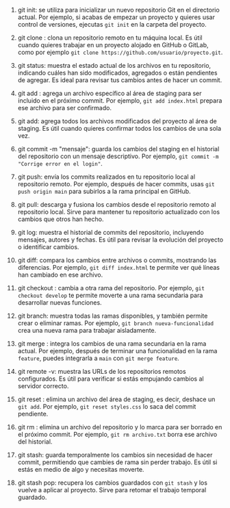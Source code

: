 1. git init:  se utiliza para inicializar un nuevo repositorio Git en el directorio actual. Por ejemplo, si acabas de empezar un proyecto y quieres usar control de versiones, ejecutas `git init` en la carpeta del proyecto.

2. git clone <url>: clona un repositorio remoto en tu máquina local. Es útil cuando quieres trabajar en un proyecto alojado en GitHub o GitLab, como por ejemplo `git clone https://github.com/usuario/proyecto.git`.

3. git status: muestra el estado actual de los archivos en tu repositorio, indicando cuáles han sido modificados, agregados o están pendientes de agregar. Es ideal para revisar tus cambios antes de hacer un commit.

4. git add <archivo>: agrega un archivo específico al área de staging para ser incluido en el próximo commit. Por ejemplo, `git add index.html` prepara ese archivo para ser confirmado.

5. git add: agrega todos los archivos modificados del proyecto al área de staging. Es útil cuando quieres confirmar todos los cambios de una sola vez.

6. git commit -m "mensaje": guarda los cambios del staging en el historial del repositorio con un mensaje descriptivo. Por ejemplo, `git commit -m "Corrige error en el login"`.

7. git push: envía los commits realizados en tu repositorio local al repositorio remoto. Por ejemplo, después de hacer commits, usas `git push origin main` para subirlos a la rama principal en GitHub.

8. git pull: descarga y fusiona los cambios desde el repositorio remoto al repositorio local. Sirve para mantener tu repositorio actualizado con los cambios que otros han hecho.

9. git log: muestra el historial de commits del repositorio, incluyendo mensajes, autores y fechas. Es útil para revisar la evolución del proyecto o identificar cambios.

10. git diff: compara los cambios entre archivos o commits, mostrando las diferencias. Por ejemplo, `git diff index.html` te permite ver qué líneas han cambiado en ese archivo.

11. git checkout <rama>: cambia a otra rama del repositorio. Por ejemplo, `git checkout develop` te permite moverte a una rama secundaria para desarrollar nuevas funciones.

14. git branch: muestra todas las ramas disponibles, y también permite crear o eliminar ramas. Por ejemplo, `git branch nueva-funcionalidad` crea una nueva rama para trabajar aisladamente.

15. git merge <rama>: integra los cambios de una rama secundaria en la rama actual. Por ejemplo, después de terminar una funcionalidad en la rama `feature`, puedes integrarla a `main` con `git merge feature`.

16. git remote -v: muestra las URLs de los repositorios remotos configurados. Es útil para verificar si estás empujando cambios al servidor correcto.

17. git reset <archivo>: elimina un archivo del área de staging, es decir, deshace un `git add`. Por ejemplo, `git reset styles.css` lo saca del commit pendiente.

18. git rm <archivo>: elimina un archivo del repositorio y lo marca para ser borrado en el próximo commit. Por ejemplo, `git rm archivo.txt` borra ese archivo del historial.

19. git stash: guarda temporalmente los cambios sin necesidad de hacer commit, permitiendo que cambies de rama sin perder trabajo. Es útil si estás en medio de algo y necesitas moverte.

20. git stash pop: recupera los cambios guardados con `git stash` y los vuelve a aplicar al proyecto. Sirve para retomar el trabajo temporal guardado.
